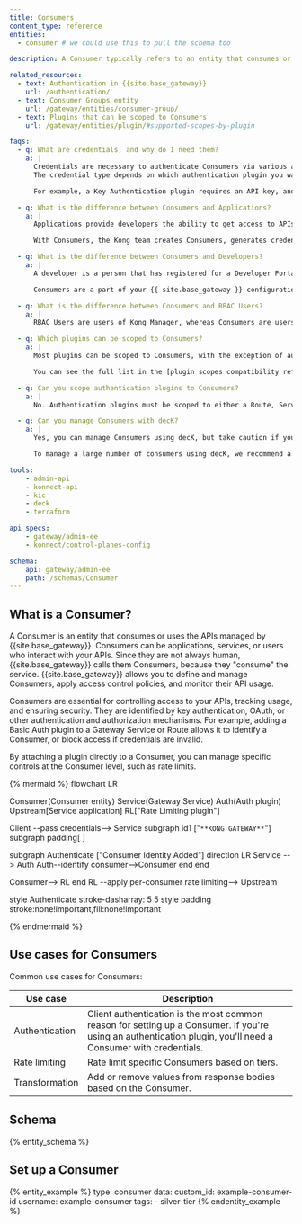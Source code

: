 ```yaml
---
title: Consumers
content_type: reference
entities:
  - consumer # we could use this to pull the schema too

description: A Consumer typically refers to an entity that consumes or uses the APIs managed by {{site.base_gateway}}.

related_resources:
  - text: Authentication in {{site.base_gateway}}
    url: /authentication/
  - text: Consumer Groups entity
    url: /gateway/entities/consumer-group/
  - text: Plugins that can be scoped to Consumers
    url: /gateway/entities/plugin/#supported-scopes-by-plugin

faqs:
  - q: What are credentials, and why do I need them?
    a: |
      Credentials are necessary to authenticate Consumers via various authentication mechanisms.
      The credential type depends on which authentication plugin you want to use.

      For example, a Key Authentication plugin requires an API key, and a Basic Authentication plugin requires a username and password pair.

  - q: What is the difference between Consumers and Applications?
    a: |
      Applications provide developers the ability to get access to APIs managed by {{site.base_gateway}} or {{site.konnect_short_name}} with no interaction from the Kong admin team to generate the required credentials. Applications are managed using the Developer Portal.

      With Consumers, the Kong team creates Consumers, generates credentials, and shares them with the developers that need access to the APIs.

  - q: What is the difference between Consumers and Developers?
    a: |
      A developer is a person that has registered for a Developer Portal. They can create applications and manage credentials themselves.

      Consumers are a part of your {{ site.base_gateway }} configuration and are managed by your administrators.

  - q: What is the difference between Consumers and RBAC Users?
    a: |
      RBAC Users are users of Kong Manager, whereas Consumers are users of the services proxied by the Gateway itself.

  - q: Which plugins can be scoped to Consumers?
    a: |
      Most plugins can be scoped to Consumers, with the exception of authentication plugins and plugins that control routing.

      You can see the full list in the [plugin scopes compatibility reference](/gateway/entities/plugin/#supported-scopes-by-plugin).

  - q: Can you scope authentication plugins to Consumers?
    a: |
      No. Authentication plugins must be scoped to either a Route, Service, or globally.

  - q: Can you manage Consumers with decK?
    a: |
      Yes, you can manage Consumers using decK, but take caution if you have a large number of Consumers as the sync time will be high.

      To manage a large number of consumers using decK, we recommend a federated configuration management approach where consumers are placed in to Consumer Groups and managed separately from the rest of your configuration.

tools:
    - admin-api
    - konnect-api
    - kic
    - deck
    - terraform

api_specs:
    - gateway/admin-ee
    - konnect/control-planes-config

schema:
    api: gateway/admin-ee
    path: /schemas/Consumer
---
```


## What is a Consumer?

A Consumer is an entity that consumes or uses the APIs managed by {{site.base_gateway}}.
Consumers can be applications, services, or users who interact with your APIs.
Since they are not always human, {{site.base_gateway}} calls them Consumers, because they "consume" the service.
{{site.base_gateway}} allows you to define and manage Consumers, apply access control policies, and monitor their API usage.

Consumers are essential for controlling access to your APIs, tracking usage, and ensuring security.
They are identified by key authentication, OAuth, or other authentication and authorization mechanisms.
For example, adding a Basic Auth plugin to a Gateway Service or Route allows it to identify a Consumer, or block access if credentials are invalid.

By attaching a plugin directly to a Consumer, you can manage specific controls at the Consumer level, such as rate limits.

<!--vale off -->

{% mermaid %}
flowchart LR

Consumer(Consumer 
entity)
Service(Gateway 
Service)
Auth(Auth
plugin)
Upstream[Service 
application]
RL["Rate Limiting 
plugin"]

Client --pass
credentials--> Service
subgraph id1 ["`**KONG GATEWAY**`"]
    subgraph padding[ ]

subgraph Authenticate ["Consumer Identity Added"]
    direction LR
    Service --> Auth
    Auth--identify 
    consumer-->Consumer
    end
end

Consumer--> RL
end
RL --apply 
per-consumer
rate limiting--> Upstream

style Authenticate stroke-dasharray: 5 5
style padding stroke:none!important,fill:none!important

{% endmermaid %}

<!--vale on -->

## Use cases for Consumers

Common use cases for Consumers:

|Use case | Description|
|---------|------------|
| Authentication | Client authentication is the most common reason for setting up a Consumer. If you're using an authentication plugin, you'll need a Consumer with credentials. |
| Rate limiting | Rate limit specific Consumers based on tiers. |
| Transformation | Add or remove values from response bodies based on the Consumer. |

## Schema

{% entity_schema %}

## Set up a Consumer

{% entity_example %}
type: consumer
data:
  custom_id: example-consumer-id
  username: example-consumer
  tags:
    - silver-tier
{% endentity_example %}

